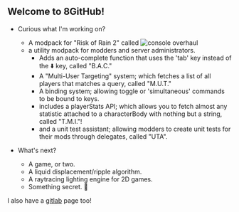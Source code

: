 ## Welcome to 8GitHub!
- Curious what I'm working on?
  - A modpack for "Risk of Rain 2" called
  ![console overhaul](https://github.com/8BitShadow/media-resources/blob/main/console%20overhaul.png?raw=true)
  - a utility modpack for modders and server administrators.
      - Adds an auto-complete function that uses the 'tab' key instead of the :arrow_down: key, called "B.A.C."
      - A "Multi-User Targeting" system; which fetches a list of all players that matches a query, called "M.U.T."
      - A binding system; allowing toggle or 'simultaneous' commands to be bound to keys.
      - includes a playerStats API; which allows you to fetch almost any statistic attached to a characterBody with nothing but a string, called "T.M.I."!
      - and a unit test assistant; allowing modders to create unit tests for their mods through delegates, called "UTA".

- What's next?
  - A game, or two.
  - A liquid displacement/ripple algorithm.
  - A raytracing lighting engine for 2D games.
  - Something secret. :shushing_face:
     
I also have a [gitlab](https://gitlab.com/8bit_shadow) page too!



<!--
**8BitShadow/8BitShadow** is a ✨ _special_ ✨ repository because its `README.md` (this file) appears on your GitHub profile.

Here are some ideas to get you started:

- 🌱 I’m currently learning ...
- 👯 I’m looking to collaborate on ...
- 🤔 I’m looking for help with ...
- 💬 Ask me about ...
- 📫 How to reach me: ...
- 😄 Pronouns: ...
- ⚡ Fun fact: ...
-->
